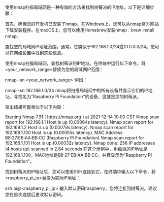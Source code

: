 使用nmap扫描局域网是一种有效的方法来找到树莓派的IP地址。以下是详细步骤：

首先，确保您的开发机已安装了nmap。在Windows上，您可以从nmap官方网站下载安装程序。在macOS上，您可以使用Homebrew安装nmap：brew install nmap。

查找您的局域网IP地址范围。通常，它类似于192.168.1.0/24或10.0.0.0/24。您可以在网络设置中找到这些信息。

使用nmap扫描局域网，查找树莓派的IP地址。在终端中运行以下命令，将<your_network_range>替换为您的局域网IP范围：

nmap -sn <your_network_range>
例如：

nmap -sn 192.168.1.0/24
nmap将扫描局域网中的所有设备并显示它们的IP地址。寻找名为"Raspberry Pi Foundation"的设备，这就是您的树莓派。

输出结果可能类似于以下内容：

Starting Nmap 7.91 ( https://nmap.org ) at 2021-12-14 10:00 CST
Nmap scan report for 192.168.1.1
Host is up (0.00064s latency).
Nmap scan report for 192.168.1.2
Host is up (0.00079s latency).
Nmap scan report for 192.168.1.100
Host is up (0.00055s latency).
MAC Address: B8:27:EB:AA:BB:CC (Raspberry Pi Foundation)
Nmap scan report for 192.168.1.101
Host is up (0.00032s latency).
Nmap done: 256 IP addresses (4 hosts up) scanned in 2.84 seconds
在这个示例中，树莓派的IP地址是192.168.1.100，MAC地址是B8:27:EB:AA:BB:CC，并且显示为"Raspberry Pi Foundation"。

找到树莓派的IP地址后，您可以使用SSH连接到它。在终端中输入以下命令，将<raspberry_pi_ip>替换为实际IP地址：

ssh pi@<raspberry_pi_ip>
输入默认密码raspberry，您将连接到树莓派。建议您在首次连接后更改默认密码。